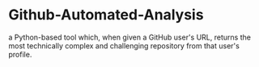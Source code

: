 # Github-Automated-Analysis
a Python-based tool which, when given a GitHub user's URL, returns the most technically complex and challenging repository from that user's profile.
